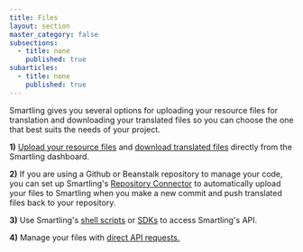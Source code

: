 ```yaml
---
title: Files
layout: section
master_category: false
subsections:
  - title: none
    published: true
subarticles:
  - title: none
    published: true
---
```


Smartling gives you several options for uploading your resource files for translation and downloading your translated files so you can choose the one that best suits the needs of your project.

**1)** [Upload your resource files](/hc/en-us/articles/201468376) and [download translated files](/hc/en-us/articles/201468416) directly from the Smartling dashboard.

**2)** If you are using a Github or Beanstalk repository to manage your code, you can set up Smartling's [Repository Connector](https://docs.smartling.com/display/docs/Repository+Connector) to automatically upload your files to Smartling when you make a new commit and push translated files back to your repository.

**3)** Use Smartling's [shell scripts](https://docs.smartling.com/display/docs/API+Shell+Scripts) or [SDKs](https://docs.smartling.com/display/docs/SDKs) to access Smartling's API.

**4)** Manage your files with [direct API requests.](https://docs.smartling.com/display/docs/Smartling+Translation+API)
